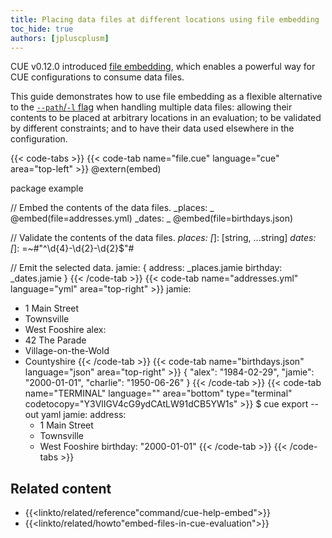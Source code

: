 ```yaml
---
title: Placing data files at different locations using file embedding
toc_hide: true
authors: [jpluscplusm]
---
```


CUE v0.12.0 introduced
[file embedding]({{<relref"docs/reference/command/cue-help-embed">}}),
which enables a powerful way for CUE configurations to consume data files.

This guide demonstrates how to use file embedding as a flexible alternative to the
[`--path`/`-l` flag]({{<relref"docs/concept/using-the-cue-export-command/inputs/#non-cue-data-location">}})
when handling multiple data files:
allowing their contents to be placed at arbitrary locations in an evaluation;
to be validated by different constraints;
and to have their data used elsewhere in the configuration.

<!--more-->

{{< code-tabs >}}
{{< code-tab name="file.cue" language="cue" area="top-left" >}}
@extern(embed)

package example

// Embed the contents of the data files.
_places: _ @embed(file=addresses.yml)
_dates:  _ @embed(file=birthdays.json)

// Validate the contents of the data files.
_places: [_]: [string, ...string]
_dates: [_]: =~#"^\d{4}-\d{2}-\d{2}$"#

// Emit the selected data.
jamie: {
	address:  _places.jamie
	birthday: _dates.jamie
}
{{< /code-tab >}}
{{< code-tab name="addresses.yml" language="yml" area="top-right" >}}
jamie:
  - 1 Main Street
  - Townsville
  - West Fooshire
alex:
  - 42 The Parade
  - Village-on-the-Wold
  - Countyshire
{{< /code-tab >}}
{{< code-tab name="birthdays.json" language="json" area="top-right" >}}
{
    "alex": "1984-02-29",
    "jamie": "2000-01-01",
    "charlie": "1950-06-26"
}
{{< /code-tab >}}
{{< code-tab name="TERMINAL" language="" area="bottom" type="terminal" codetocopy="Y3VlIGV4cG9ydCAtLW91dCB5YW1s" >}}
$ cue export --out yaml
jamie:
  address:
    - 1 Main Street
    - Townsville
    - West Fooshire
  birthday: "2000-01-01"
{{< /code-tab >}}
{{< /code-tabs >}}

## Related content

- {{<linkto/related/reference"command/cue-help-embed">}}
- {{<linkto/related/howto"embed-files-in-cue-evaluation">}}
